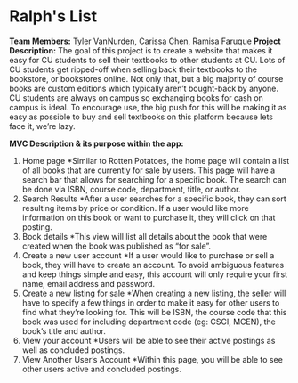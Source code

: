 Ralph's List
============

**Team Members:** Tyler VanNurden, Carissa Chen, Ramisa Faruque
**Project Description:** The goal of this project is to create a website that makes it easy for CU students to sell their textbooks to other students at CU. Lots of CU students get ripped-off when selling back their textbooks to the bookstore, or bookstores online. Not only that, but a big majority of course books are custom editions which typically aren’t bought-back by anyone. CU students are always on campus so exchanging books for cash on campus is ideal. To encourage use, the big push for this will be making it as easy as possible to buy and sell textbooks on this platform because lets face it, we’re lazy. 

**MVC Description & its purpose within the app:** 
1.	Home page
  *Similar to Rotten Potatoes, the home page will contain a list of all books that are currently for sale by users. This page will have a search bar that allows for searching for a specific book. The search can be done via ISBN, course code, department, title, or author.
2.	Search Results
  *After a user searches for a specific book, they can sort resulting items by price or condition. If a user would like more information on this book or want to purchase it, they will click on that posting.
3.	Book details
  *This view will list all details about the book that were created when the book was published as “for sale”.
4.	Create a new user account
  *If a user would like to purchase or sell a book, they will have to create an account. To avoid ambiguous features and keep things simple and easy, this account will only require your first name, email address and password. 
5.	Create a new listing for sale
  *When creating a new listing, the seller will have to specify a few things in order to make it easy for other users to find what they’re looking for. This will be ISBN, the course code that this book was used for including department code (eg: CSCI, MCEN), the book’s title and author.
6.	View your account
  *Users will be able to see their active postings as well as concluded postings.
7.	View Another User’s Account
  *Within this page, you will be able to see other users active and concluded postings.

